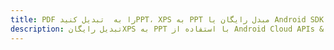 ---title: PDF را به  تبدیل کنیدPPT، XPS به PPT مبدل رایگان یا Android SDKdescription: تبدیل رایگانXPS به PPT با استفاده از Android Cloud APIs & SDK همچنین اسناد PDF را در Cloud ایجاد، ویرایش و رندر کنید.---